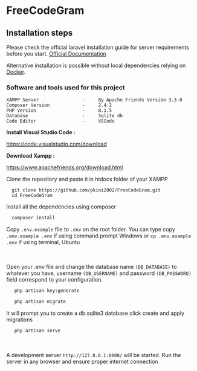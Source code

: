 # FreeCodeGram

## Installation steps

Please check the official laravel installation guide for server requirements before you start. [Official Documentation](https://laravel.com/docs/5.4/installation#installation)

Alternative installation is possible without local dependencies relying on [Docker](#docker). 

### Software and tools used for this project

```
XAMPP Server                -     By Apache Friends Version 3.3.0
Composer Version            -     2.4.2
PHP Version                 -     8.1.5
Database                    -     Sqlite db
Code Editor                 -     VSCode
```


**Install Visual Studio Code :** 

https://code.visualstudio.com/download
   

**Download Xampp :**

https://www.apachefriends.org/download.html 

Clone the repository and paste it in htdocs folder of your XAMPP

 ```git
   git clone https://github.com/pkini2002/FreeCodeGram.git
   cd FreeCodeGram
   ```

Install all the dependencies using composer

 ```bash
   composer install
   ```

Copy `.env.example` file to `.env` on the root folder. You can type copy `.env.example .env` if using command prompt Windows or `cp .env.example .env` if using terminal, Ubuntu

<br><br>
Open your .env file and change the database name `(DB_DATABASE)` to whatever you have, username `(DB_USERNAME)` and password `(DB_PASSWORD)` field correspond to your configuration.


```bash
   php artisan key:generate
```

```bash
   php artisan migrate
```

It will prompt you to create a db.sqlite3 database click create and apply migrations

```bash
   php artisan serve
```
<br><br>
A development server `http://127.0.0.1:8000/` will be started. Run the server in any browser and ensure proper internet connection
